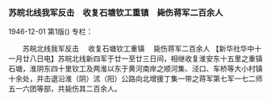 ### 苏皖北线我军反击　收复石塘钦工重镇　毙伤蒋军二百余人

1946-12-01
第1版()
专栏：

　　苏皖北线我军反击
  　收复石塘钦工重镇
  　毙伤蒋军二百余人
    【新华社华中十一月廿八日电】苏皖北线新四军于廿一至廿三日间，相继收复淮安东十五里之重镇石塘，淮阴东四十里钦工及两淮以东于黄河南岸之顺河集、泾口、车桥等大小村镇十余处，并击退沿淮（阴）沭（阳）公路向北增援丁集一带之蒋军第七军一七二师五一六团等部，共毙伤其二百余人。
